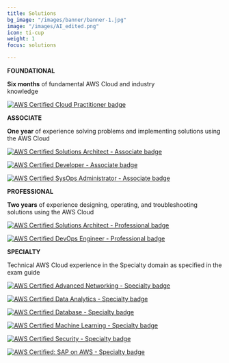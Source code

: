 ```yaml
---
title: Solutions
bg_image: "/images/banner/banner-1.jpg"
image: "/images/AI_edited.png"
icon: ti-cup
weight: 1
focus: solutions

---
```

**FOUNDATIONAL**

**Six months** of fundamental AWS Cloud and industry  
knowledge

[![AWS Certified Cloud Practitioner badge](https://d1.awsstatic.com/training-and-certification/certification-badges/AWS-Certified-Cloud-Practitioner_badge.634f8a21af2e0e956ed8905a72366146ba22b74c.png "AWS Certified Cloud Practitioner")](https://aws.amazon.com/certification/certified-cloud-practitioner/?ch=sec&sec=rmg&d=1)

**ASSOCIATE**

**One year** of experience solving problems and implementing solutions using the AWS Cloud

[![AWS Certified Solutions Architect - Associate badge](https://d1.awsstatic.com/training-and-certification/certification-badges/AWS-Certified-Solutions-Architect-Associate_badge.3419559c682629072f1eb968d59dea0741772c0f.png "AWS Certified Solutions Architect - Associate")](https://aws.amazon.com/certification/certified-solutions-architect-associate/?ch=sec&sec=rmg&d=1)

[![AWS Certified Developer - Associate badge](https://d1.awsstatic.com/training-and-certification/certification-badges/AWS-Certified-Developer-Associate_badge.5c083fa855fe82c1cf2d0c8b883c265ec72a17c0.png "AWS Certified Developer - Associate")](https://aws.amazon.com/certification/certified-developer-associate/?ch=sec&sec=rmg&d=1)

[![AWS Certified SysOps Administrator - Associate badge](https://d1.awsstatic.com/training-and-certification/certification-badges/AWS-Certified-SysOps-Administrator-Associate_badge.c3586b02748654fb588633314dd66a1d6841893b.png "AWS Certified SysOps Administrator - Associate")](https://aws.amazon.com/certification/certified-sysops-admin-associate/?ch=sec&sec=rmg&d=1)

**PROFESSIONAL**

**Two years** of experience designing, operating, and troubleshooting solutions using the AWS Cloud

[![AWS Certified Solutions Architect - Professional badge](https://d1.awsstatic.com/training-and-certification/certification-badges/AWS-Certified-Solutions-Architect-Professional_badge.69d82ff1b2861e1089539ebba906c70b011b928a.png "AWS Certified Solutions Architect - Professional")](https://aws.amazon.com/certification/certified-solutions-architect-professional/?ch=sec&sec=rmg&d=1)

[![AWS Certified DevOps Engineer - Professional badge](https://d1.awsstatic.com/training-and-certification/certification-badges/AWS-Certified-DevOps-Engineer-Professional_badge.7492bf660b5351e51f3f8015e4818924294a7e8c.png "AWS Certified DevOps Engineer - Professional")](https://aws.amazon.com/certification/certified-devops-engineer-professional/?ch=sec&sec=rmg&d=1)

**SPECIALTY**

Technical AWS Cloud experience in the Specialty domain as specified in the exam guide

[![AWS Certified Advanced Networking - Specialty badge](https://d1.awsstatic.com/training-and-certification/certification-badges/AWS-Certified-Advanced-Networking-Specialty_badge.e09a4e04210dd4dd57ace21344af66986d4b4dc7.png "AWS Certified Advanced Networking - Specialty")](https://aws.amazon.com/certification/certified-advanced-networking-specialty/?ch=sec&sec=rmg&d=1)

[![AWS Certified Data Analytics - Specialty badge](https://d1.awsstatic.com/training-and-certification/certification-badges/AWS-Certified-Data-Analytics-Specialty_badge.c74203ecf6d7c4889d01d8b4ba5c9df6e69c6f43.png "AWS Certified Data Analytics - Specialty")](https://aws.amazon.com/certification/certified-data-analytics-specialty/?ch=sec&sec=rmg&d=1)

[![AWS Certified Database - Specialty badge](https://d1.awsstatic.com/training-and-certification/certification-badges/AWS-Certified-Database-Specialty_badge.28105e7379583941c3e2c68f1afb03b45ecf7507.png "AWS Certified Database - Specialty")](https://aws.amazon.com/certification/certified-database-specialty/?ch=sec&sec=rmg&d=1)

[![AWS Certified Machine Learning - Specialty badge](https://d1.awsstatic.com/training-and-certification/certification-badges/AWS-Certified-Machine-Learning-Specialty_badge.e5d66b56552bbf046f905bacaecef6dad0ae7180.png "AWS Certified Machine Learning - Specialty")](https://aws.amazon.com/certification/certified-machine-learning-specialty/?ch=sec&sec=rmg&d=1)

[![AWS Certified Security - Specialty badge](https://d1.awsstatic.com/training-and-certification/certification-badges/AWS-Certified-Security-Specialty_badge.75ad1e505c0241bdb321f4c4d9abc51c0109c54f.png "AWS Certified Security - Specialty")](https://aws.amazon.com/certification/certified-security-specialty/?ch=sec&sec=rmg&d=1)

[![AWS Certified: SAP on AWS - Specialty badge](https://d1.awsstatic.com/training-and-certification/certification-badges/AWS-Certified-SAP-on-AWS-Specialty-badge.7009ddbfc0bfd454ff66d27f8ef7fa52412fbc92.png "AWS Certified: SAP on AWS - Specialty")](https://aws.amazon.com/certification/certified-sap-on-aws-specialty/?ch=sec&sec=rmg&d=1)